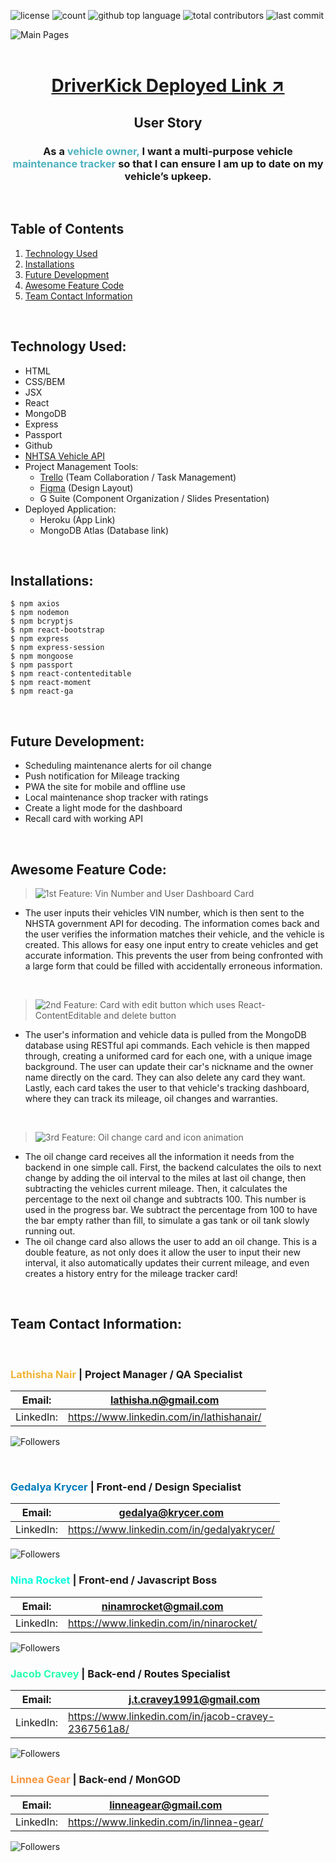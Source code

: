 <!-- # ![Driver Kick](./rm-img/DriverKickLogo.JPG) -->

![license](https://img.shields.io/badge/license-ISC-GREEN)
![count](https://img.shields.io/github/languages/count/NinaRocket/Project3)
![github top language](https://img.shields.io/github/languages/top/NinaRocket/Project3)
![total contributors](https://img.shields.io/github/contributors/NinaRocket/Project3)
![last commit](https://img.shields.io/github/last-commit/NinaRocket/Project3/master)
<br>


![Main Pages](./rm-img/website-preview.jpg)
<br><br>

<center>

# [DriverKick Deployed Link ↗️](https://driverkick.herokuapp.com/)
</center>

## <center> User Story
<center><h3> As a <span style="color:#50B2C0">vehicle owner,</span> I want a multi-purpose vehicle <span style="color:#50B2C0">maintenance tracker</span> so that I can ensure I am up to date on my vehicle’s upkeep.</h3> </center>
 
 <br>
 
## Table of Contents
1. [Technology Used](#technology-used)
2. [Installations](#installations)
3. [Future Development](#future-development)
4. [Awesome Feature Code](#awesome-feature-code)
5. [Team Contact Information](#team-contact-information)

<br>

## Technology Used:
- HTML
- CSS/BEM
- JSX
- React
- MongoDB
- Express
- Passport
- Github
- [NHTSA Vehicle API](https://vpic.nhtsa.dot.gov/api/)
- Project Management Tools:
    - [Trello](https://trello.com/b/nZ7TqRzj/a-team) (Team Collaboration / Task Management)
    - [Figma](https://www.figma.com/file/EHbfwBaOA1QPQggMB3rZby/A-Team-%E2%80%94-Car-Maintainence-Tracker?node-id=448%3A435) (Design Layout)
    - G Suite (Component Organization / Slides Presentation)
- Deployed Application:
    - Heroku (App Link)
    - MongoDB Atlas (Database link)

<br>

## Installations:
```
$ npm axios
$ npm nodemon
$ npm bcryptjs
$ npm react-bootstrap
$ npm express
$ npm express-session
$ npm mongoose
$ npm passport
$ npm react-contenteditable
$ npm react-moment
$ npm react-ga
```
<br>
 
## Future Development:
- Scheduling maintenance alerts for oil change
- Push notification for Mileage tracking
- PWA the site for mobile and offline use
- Local maintenance shop tracker with ratings
- Create a light mode for the dashboard
- Recall card with working API

 <br>

 ## Awesome Feature Code:

> ![1st Feature: Vin Number and User Dashboard Card](./rm-img/feature1.gif)
- The user inputs their vehicles VIN number, which is then sent to the NHSTA government API for decoding. The information 
comes back and the user verifies the information matches their vehicle, and the vehicle is created. This allows for easy 
one input entry to create vehicles and get accurate information. This prevents the user from being confronted with a large 
form that could be filled with accidentally erroneous information.
 
 <br>
 
> ![2nd Feature: Card with edit button which uses React-ContentEditable and delete button](./rm-img/feature2.gif)
- The user's information and vehicle data is pulled from the MongoDB database using RESTful api commands. Each vehicle is then mapped through, creating a uniformed card for each one, with a unique image background. The user can update their car's nickname and the owner name directly on the card. They can also delete any card they want. Lastly, each card takes the user to that vehicle's tracking dashboard, where they can track its mileage, oil changes and warranties.  

<br>

> ![3rd Feature: Oil change card and icon animation](./rm-img/feature3.gif)
- The oil change card receives all the information it needs from the backend in one simple call. First, the backend calculates the oils to next change by adding the oil interval to the miles at last oil change, then subtracting the vehicles current mileage. Then, it calculates the percentage to the next oil change and subtracts 100. This number is used in the progress bar. We subtract the percentage from 100 to have the bar empty rather than fill, to simulate a gas tank or oil tank slowly running out.
- The oil change card also allows the user to add an oil change. This is a double feature, as not only does it allow the user to input their new interval, it also automatically updates their current mileage, and even creates a history entry for the mileage tracker card!

 <br>

## Team Contact Information:
<br>

### <span style="color:#F0B537">Lathisha Nair</span> | Project Manager / QA Specialist
Email: | <lathisha.n@gmail.com> |
--- | --- 
LinkedIn: | <https://www.linkedin.com/in/lathishanair/> |

![Followers](https://img.shields.io/github/followers/lnair1997?logoColor=%23F0B537&style=social)

<br>

### <span style="color:#007cba">Gedalya Krycer</span> | Front-end / Design Specialist
Email: | <gedalya@krycer.com> |
--- | --- 
LinkedIn: | <https://www.linkedin.com/in/gedalyakrycer/> |

![Followers](https://img.shields.io/github/followers/GedalyaKrycer?logoColor=%23007cba&style=social)
<br>

### <span style="color:#0AFFDD">Nina Rocket</span> | Front-end / Javascript Boss
Email: | <ninamrocket@gmail.com> |
--- | --- 
LinkedIn: | <https://www.linkedin.com/in/ninarocket/> |

![Followers](https://img.shields.io/github/followers/NinaRocket?logoColor=%230AFFDD&style=social)
<br>

### <span style="color:#26FFAD">Jacob Cravey</span> | Back-end / Routes Specialist
Email: | <j.t.cravey1991@gmail.com> |
--- | --- 
LinkedIn: | <https://www.linkedin.com/in/jacob-cravey-2367561a8/> |

![Followers](https://img.shields.io/github/followers/jtcravey1991?logoColor=%2326FFAD&style=social)
<br>

### <span style="color:#F8963F">Linnea Gear</span> | Back-end / MonGOD
Email: | <linneagear@gmail.com> |
--- | --- 
LinkedIn: | <https://www.linkedin.com/in/linnea-gear/> |

![Followers](https://img.shields.io/github/followers/linneagear?logoColor=%23F8963F&style=social)